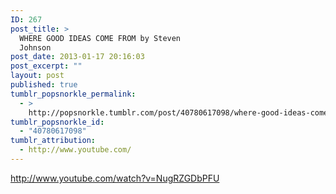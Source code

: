 ```yaml
---
ID: 267
post_title: >
  WHERE GOOD IDEAS COME FROM by Steven
  Johnson
post_date: 2013-01-17 20:16:03
post_excerpt: ""
layout: post
published: true
tumblr_popsnorkle_permalink:
  - >
    http://popsnorkle.tumblr.com/post/40780617098/where-good-ideas-come-from-by-steven-johnson-by
tumblr_popsnorkle_id:
  - "40780617098"
tumblr_attribution:
  - http://www.youtube.com/
---
```

http://www.youtube.com/watch?v=NugRZGDbPFU